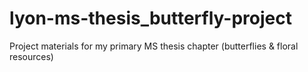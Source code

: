 # lyon-ms-thesis_butterfly-project
Project materials for my primary MS thesis chapter (butterflies &amp; floral resources)
